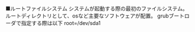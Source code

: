 ■ルートファイルシステム
システムが起動する際の最初のファイルシステム。
ルートディレクトリとして、osなど主要なソフトウェアが配置。
grubブートローダで指定する際は以下
root=/dev/sda1